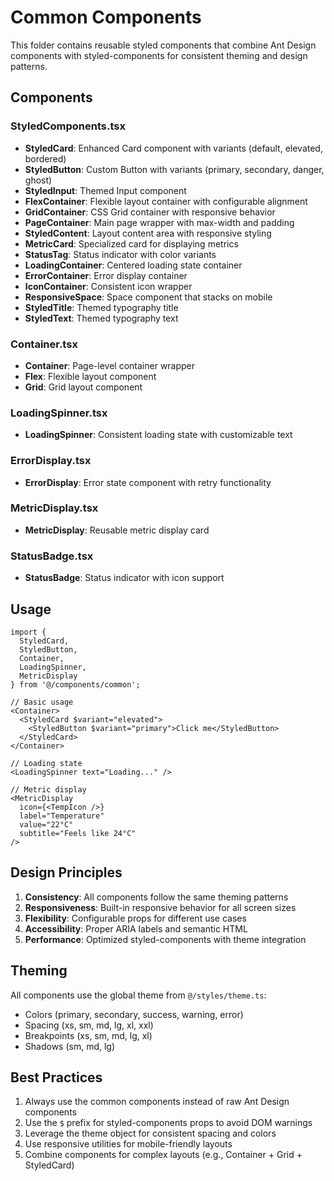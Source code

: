 # Common Components

This folder contains reusable styled components that combine Ant Design components with styled-components for consistent theming and design patterns.

## Components

### StyledComponents.tsx
- **StyledCard**: Enhanced Card component with variants (default, elevated, bordered)
- **StyledButton**: Custom Button with variants (primary, secondary, danger, ghost)
- **StyledInput**: Themed Input component
- **FlexContainer**: Flexible layout container with configurable alignment
- **GridContainer**: CSS Grid container with responsive behavior
- **PageContainer**: Main page wrapper with max-width and padding
- **StyledContent**: Layout content area with responsive styling
- **MetricCard**: Specialized card for displaying metrics
- **StatusTag**: Status indicator with color variants
- **LoadingContainer**: Centered loading state container
- **ErrorContainer**: Error display container
- **IconContainer**: Consistent icon wrapper
- **ResponsiveSpace**: Space component that stacks on mobile
- **StyledTitle**: Themed typography title
- **StyledText**: Themed typography text

### Container.tsx
- **Container**: Page-level container wrapper
- **Flex**: Flexible layout component
- **Grid**: Grid layout component

### LoadingSpinner.tsx
- **LoadingSpinner**: Consistent loading state with customizable text

### ErrorDisplay.tsx
- **ErrorDisplay**: Error state component with retry functionality

### MetricDisplay.tsx
- **MetricDisplay**: Reusable metric display card

### StatusBadge.tsx
- **StatusBadge**: Status indicator with icon support

## Usage

```tsx
import { 
  StyledCard, 
  StyledButton, 
  Container, 
  LoadingSpinner,
  MetricDisplay 
} from '@/components/common';

// Basic usage
<Container>
  <StyledCard $variant="elevated">
    <StyledButton $variant="primary">Click me</StyledButton>
  </StyledCard>
</Container>

// Loading state
<LoadingSpinner text="Loading..." />

// Metric display
<MetricDisplay
  icon={<TempIcon />}
  label="Temperature"
  value="22°C"
  subtitle="Feels like 24°C"
/>
```

## Design Principles

1. **Consistency**: All components follow the same theming patterns
2. **Responsiveness**: Built-in responsive behavior for all screen sizes
3. **Flexibility**: Configurable props for different use cases
4. **Accessibility**: Proper ARIA labels and semantic HTML
5. **Performance**: Optimized styled-components with theme integration

## Theming

All components use the global theme from `@/styles/theme.ts`:
- Colors (primary, secondary, success, warning, error)
- Spacing (xs, sm, md, lg, xl, xxl)
- Breakpoints (xs, sm, md, lg, xl)
- Shadows (sm, md, lg)

## Best Practices

1. Always use the common components instead of raw Ant Design components
2. Use the `$` prefix for styled-components props to avoid DOM warnings
3. Leverage the theme object for consistent spacing and colors
4. Use responsive utilities for mobile-friendly layouts
5. Combine components for complex layouts (e.g., Container + Grid + StyledCard)